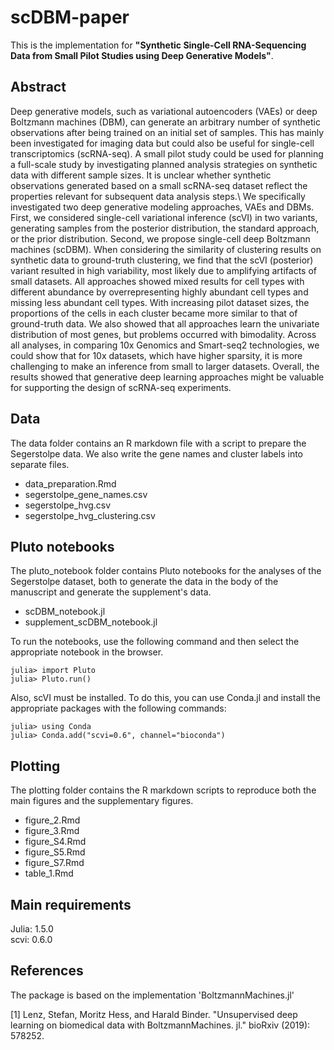 # scDBM-paper
This is the implementation for **"Synthetic Single-Cell RNA-Sequencing Data from Small Pilot Studies using Deep Generative Models"**.

## Abstract  
Deep generative models, such as variational autoencoders (VAEs) or deep Boltzmann machines (DBM), can generate an arbitrary number of synthetic observations after being trained on an initial set of samples. This has mainly been investigated for imaging data but could also be useful for single-cell transcriptomics (scRNA-seq). A small pilot study could be used for planning a full-scale study by investigating planned analysis strategies on synthetic data with different sample sizes. It is unclear whether synthetic observations generated based on a small scRNA-seq dataset reflect the properties relevant for subsequent data analysis steps.\\
We specifically investigated two deep generative modeling approaches, VAEs and DBMs. First, we considered single-cell variational inference (scVI) in two variants, generating samples from the posterior distribution, the standard approach, or the prior distribution. Second, we propose single-cell deep Boltzmann machines (scDBM). When considering the similarity of clustering results on synthetic data to ground-truth clustering, we find that the scVI (posterior) variant resulted in high variability, most likely due to amplifying artifacts of small datasets. All approaches showed mixed results for cell types with different abundance by overrepresenting highly abundant cell types and missing less abundant cell types. With increasing pilot dataset sizes, the proportions of the cells in each cluster became more similar to that of ground-truth data. We also showed that all approaches learn the univariate distribution of most genes, but problems occurred with bimodality. Across all analyses, in comparing 10x Genomics and Smart-seq2 technologies, we could show that for 10x datasets, which have higher sparsity, it is more challenging to make an inference from small to larger datasets. Overall, the results showed that generative deep learning approaches might be valuable for supporting the design of scRNA-seq experiments.

## Data  

The data folder contains an R markdown file with a script to prepare the Segerstolpe data. We also write the gene names and cluster labels into separate files.

* data_preparation.Rmd
* segerstolpe_gene_names.csv
* segerstolpe_hvg.csv
* segerstolpe_hvg_clustering.csv

## Pluto notebooks

The pluto_notebook folder contains Pluto notebooks for the analyses of the Segerstolpe dataset, both to generate the data in the body of the manuscript and generate the supplement's data.

* scDBM_notebook.jl
* supplement_scDBM_notebook.jl

To run the notebooks, use the following command and then select the appropriate notebook in the browser.

```{julia}
julia> import Pluto
julia> Pluto.run()
```

Also, scVI must be installed. To do this, you can use Conda.jl and install the appropriate packages with the following commands:

```{julia}
julia> using Conda
julia> Conda.add("scvi=0.6", channel="bioconda")
```

## Plotting  

The plotting folder contains the R markdown scripts to reproduce both the main figures and the supplementary figures.

* figure_2.Rmd
* figure_3.Rmd
* figure_S4.Rmd
* figure_S5.Rmd
* figure_S7.Rmd
* table_1.Rmd

## Main requirements  
Julia: 1.5.0  
scvi: 0.6.0  

## References  

The package is based on the implementation 'BoltzmannMachines.jl'

[1] Lenz, Stefan, Moritz Hess, and Harald Binder. "Unsupervised deep learning on biomedical data with BoltzmannMachines. jl." bioRxiv (2019): 578252.

